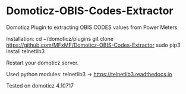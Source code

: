 # Domoticz-OBIS-Codes-Extractor
Domoticz Plugin to extracting OBIS CODES values from Power Meters


Installation: 
cd ~/domoticz/plugins
git clone https://github.com/MFxMF/Domoticz-OBIS-Codes-Extractor
sudo pip3 install telnetlib3


Restart your domoticz server. 


Used python modules: 
telnetlib3 -> https://telnetlib3.readthedocs.io



Tested on domoticz 4.10717
